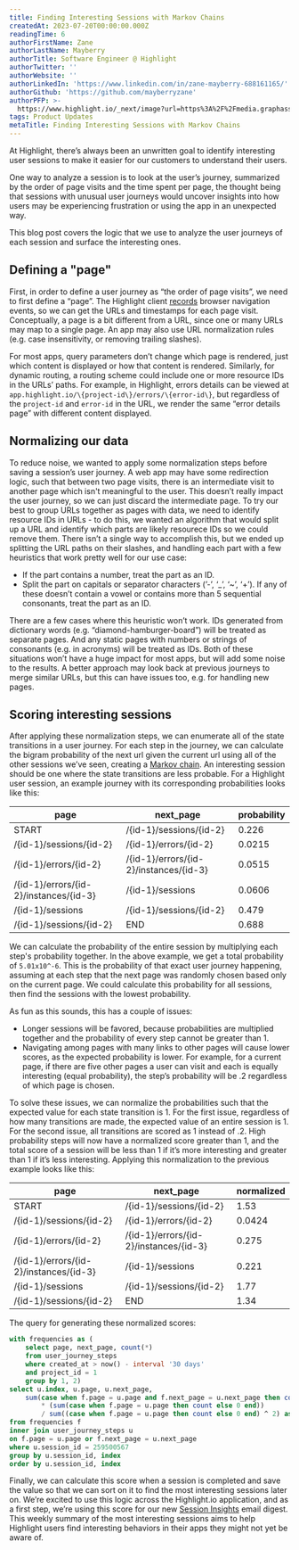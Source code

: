 ```yaml
---
title: Finding Interesting Sessions with Markov Chains
createdAt: 2023-07-20T00:00:00.000Z
readingTime: 6
authorFirstName: Zane
authorLastName: Mayberry
authorTitle: Software Engineer @ Highlight
authorTwitter: ''
authorWebsite: ''
authorLinkedIn: 'https://www.linkedin.com/in/zane-mayberry-688161165/'
authorGithub: 'https://github.com/mayberryzane'
authorPFP: >-
  https://www.highlight.io/_next/image?url=https%3A%2F%2Fmedia.graphassets.com%2FvrMpBimsRzOGGJSWWppg&w=1920&q=75
tags: Product Updates
metaTitle: Finding Interesting Sessions with Markov Chains
---
```

At Highlight, there’s always been an unwritten goal to identify interesting user sessions to make it easier for our customers to understand their users. 

One way to analyze a session is to look at the user’s journey, summarized by the order of page visits and the time spent per page, the thought being that sessions with unusual user journeys would uncover insights into how users may be experiencing frustration or using the app in an unexpected way. 

This blog post covers the logic that we use to analyze the user journeys of each session and surface the interesting ones.

## Defining a "page"

First, in order to define a user journey as “the order of page visits”, we need to first define a “page”. The Highlight client [records](https://github.com/highlight/highlight/blob/47ac4497d8ba94df83471e54d14ea788e04767b0/sdk/client/src/index.tsx#L946) browser navigation events, so we can get the URLs and timestamps for each page visit. Conceptually, a page is a bit different from a URL, since one or many URLs may map to a single page. An app may also use URL normalization rules (e.g. case insensitivity, or removing trailing slashes). 

For most apps, query parameters don’t change which page is rendered, just which content is displayed or how that content is rendered. Similarly, for dynamic routing, a routing scheme could include one or more resource IDs in the URLs’ paths. For example, in Highlight, errors details can be viewed at `app.highlight.io/\{project-id\}/errors/\{error-id\}`, but regardless of the `project-id` and `error-id` in the URL, we render the same “error details page” with different content displayed.

## Normalizing our data

To reduce noise, we wanted to apply some normalization steps before saving a session’s user journey. A web app may have some redirection logic, such that between two page visits, there is an intermediate visit to another page which isn't meaningful to the user. This doesn’t really impact the user journey, so we can just discard the intermediate page. To try our best to group URLs together as pages with data, we need to identify resource IDs in URLs - to do this, we wanted an algorithm that would split up a URL and identify which parts are likely resourece IDs so we could remove them. There isn’t a single way to accomplish this, but we ended up splitting the URL paths on their slashes, and handling each part with a few heuristics that work pretty well for our use case:

- If the part contains a number, treat the part as an ID.
- Split the part on capitals or separator characters (’-’, ‘_’, ‘~’, ‘+’). If any of these doesn’t contain a vowel or contains more than 5 sequential consonants, treat the part as an ID.

There are a few cases where this heuristic won’t work. IDs generated from dictionary words (e.g. “diamond-hamburger-board”) will be treated as separate pages. And any static pages with numbers or strings of consonants (e.g. in acronyms) will be treated as IDs. Both of these situations won’t have a huge impact for most apps, but will add some noise to the results. A better approach may look back at previous journeys to merge similar URLs, but this can have issues too, e.g. for handling new pages.

## Scoring interesting sessions

After applying these normalization steps, we can enumerate all of the state transitions in a user journey. For each step in the journey, we can calculate the bigram probability of the next url given the current url using all of the other sessions we’ve seen, creating a [Markov chain](https://en.wikipedia.org/wiki/Markov_chain). An interesting session should be one where the state transitions are less probable. For a Highlight user session, an example journey with its corresponding probabilities looks like this:

| page | next_page | probability |
| --- | --- | --- |
| START | /\{id-1\}/sessions/\{id-2\} | 0.226 |
| /\{id-1\}/sessions/\{id-2\} | /\{id-1\}/errors/\{id-2\} | 0.0215 |
| /\{id-1\}/errors/\{id-2\} | /\{id-1\}/errors/\{id-2\}/instances/\{id-3\} | 0.0515 |
| /\{id-1\}/errors/\{id-2\}/instances/\{id-3\} | /\{id-1\}/sessions | 0.0606 |
| /\{id-1\}/sessions | /\{id-1\}/sessions/\{id-2\} | 0.479 |
| /\{id-1\}/sessions/\{id-2\} | END | 0.688 |

We can calculate the probability of the entire session by multiplying each step's probability together. In the above example, we get a total probability of `5.01x10^-6`. This is the probability of that exact user journey happening, assuming at each step that the next page was randomly chosen based only on the current page. We could calculate this probability for all sessions, then find the sessions with the lowest probability. 

As fun as this sounds, this has a couple of issues:
- Longer sessions will be favored, because probabilities are multiplied together and the probability of every step cannot be greater than 1.
- Navigating among pages with many links to other pages will cause lower scores, as the expected probability is lower. For example, for a current page, if there are five other pages a user can visit and each is equally interesting (equal probability), the step’s probability will be .2 regardless of which page is chosen.

To solve these issues, we can normalize the probabilities such that the expected value for each state transition is 1. For the first issue, regardless of how many transitions are made, the expected value of an entire session is 1. For the second issue, all transitions are scored as 1 instead of .2. High probability steps will now have a normalized score greater than 1, and the total score of a session will be less than 1 if it’s more interesting and greater than 1 if it’s less interesting. Applying this normalization to the previous example looks like this:

| page | next_page | normalized |
| --- | --- | --- |
| START | /\{id-1\}/sessions/\{id-2\} | 1.53 |
| /\{id-1\}/sessions/\{id-2\} | /\{id-1\}/errors/\{id-2\} | 0.0424 |
| /\{id-1\}/errors/\{id-2\} | /\{id-1\}/errors/\{id-2\}/instances/\{id-3\} | 0.275 |
| /\{id-1\}/errors/\{id-2\}/instances/\{id-3\} | /\{id-1\}/sessions | 0.221 |
| /\{id-1\}/sessions | /\{id-1\}/sessions/\{id-2\} | 1.77 |
| /\{id-1\}/sessions/\{id-2\} | END | 1.34 |

The query for generating these normalized scores:

```sql
with frequencies as (
    select page, next_page, count(*)
    from user_journey_steps
    where created_at > now() - interval '30 days'
    and project_id = 1
    group by 1, 2)
select u.index, u.page, u.next_page,
    sum(case when f.page = u.page and f.next_page = u.next_page then count else 0 end)
        * (sum(case when f.page = u.page then count else 0 end))
        / sum((case when f.page = u.page then count else 0 end) ^ 2) as normalized
from frequencies f
inner join user_journey_steps u
on f.page = u.page or f.next_page = u.next_page
where u.session_id = 259500567
group by u.session_id, index
order by u.session_id, index
```

Finally, we can calculate this score when a session is completed and save the value so that we can sort on it to find the most interesting sessions later on. We’re excited to use this logic across the Highlight.io application, and as a first step, we’re using this score for our new [Session Insights](/docs/general/product-features/general-features/digests) email digest. This weekly summary of the most interesting sessions aims to help Highlight users find interesting behaviors in their apps they might not yet be aware of.
